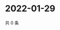 # 2022-01-29

共 0 条

<!-- BEGIN WEIBO -->
<!-- 最后更新时间 Sat Jan 29 2022 13:00:55 GMT+0800 (China Standard Time) -->

<!-- END WEIBO -->
